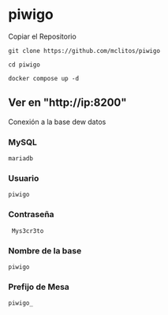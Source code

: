 # piwigo

Copiar el Repositorio
```
git clone https://github.com/mclitos/piwigo
```

```
cd piwigo
```

```
docker compose up -d
```
## Ver en "http://ip:8200"
Conexión a la base dew datos

### MySQL 
```
mariadb
```

### Usuario
```
piwigo
```

### Contraseña
```
 Mys3cr3to
```

### Nombre de la base
```
piwigo
```

### Prefijo de Mesa
```
piwigo_
```
